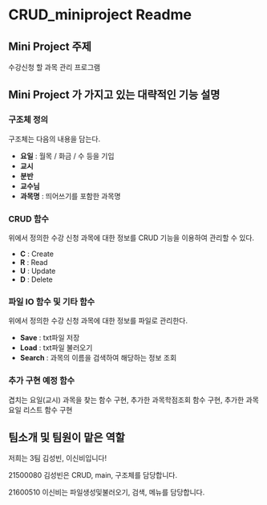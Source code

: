 # CRUD_miniproject Readme

## Mini Project 주제
수강신청 할 과목 관리 프로그램

## Mini Project 가 가지고 있는 대략적인 기능 설명
### 구조체 정의
구조체는 다음의 내용을 담는다.
- **요일** : 월목 / 화금 / 수 등을 기입
- **교시** 
- **분반**
- **교수님**
- **과목명** : 띄어쓰기를 포함한 과목명

### CRUD 함수
위에서 정의한 수강 신청 과목에 대한 정보를 CRUD 기능을 이용하여 관리할 수 있다.

- **C** : Create
- **R** : Read
- **U** : Update
- **D** : Delete

### 파일 IO 함수 및 기타 함수
위에서 정의한 수강 신청 과목에 대한 정보를 파일로 관리한다.

- **Save** : txt파일 저장
- **Load** : txt파일 불러오기
- **Search** : 과목의 이름을 검색하여 해당하는 정보 조회

### 추가 구현 예정 함수
겹치는 요일(교시) 과목을 찾는 함수 구현,
추가한 과목학점조회 함수 구현,
추가한 과목 요일 리스트 함수 구현

## 팀소개 및 팀원이 맡은 역할
저희는 3팀 김성빈, 이신비입니다!

21500080 김성빈은 CRUD, main, 구조체를 담당합니다.

21600510 이신비는 파일생성및불러오기, 검색, 메뉴를 담당합니다.
